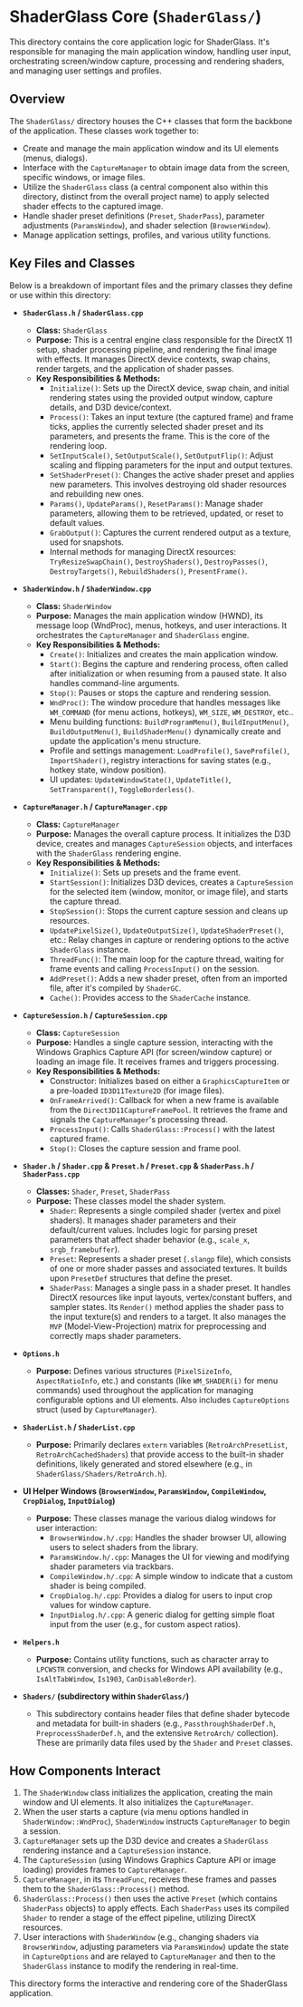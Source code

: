 # ShaderGlass Core (`ShaderGlass/`)

This directory contains the core application logic for ShaderGlass. It's responsible for managing the main application window, handling user input, orchestrating screen/window capture, processing and rendering shaders, and managing user settings and profiles.

## Overview

The `ShaderGlass/` directory houses the C++ classes that form the backbone of the application. These classes work together to:
- Create and manage the main application window and its UI elements (menus, dialogs).
- Interface with the `CaptureManager` to obtain image data from the screen, specific windows, or image files.
- Utilize the `ShaderGlass` class (a central component also within this directory, distinct from the overall project name) to apply selected shader effects to the captured image.
- Handle shader preset definitions (`Preset`, `ShaderPass`), parameter adjustments (`ParamsWindow`), and shader selection (`BrowserWindow`).
- Manage application settings, profiles, and various utility functions.

## Key Files and Classes

Below is a breakdown of important files and the primary classes they define or use within this directory:

* **`ShaderGlass.h` / `ShaderGlass.cpp`**
    * **Class:** `ShaderGlass`
    * **Purpose:** This is a central engine class responsible for the DirectX 11 setup, shader processing pipeline, and rendering the final image with effects. It manages DirectX device contexts, swap chains, render targets, and the application of shader passes.
    * **Key Responsibilities & Methods:**
        * `Initialize()`: Sets up the DirectX device, swap chain, and initial rendering states using the provided output window, capture details, and D3D device/context.
        * `Process()`: Takes an input texture (the captured frame) and frame ticks, applies the currently selected shader preset and its parameters, and presents the frame. This is the core of the rendering loop.
        * `SetInputScale()`, `SetOutputScale()`, `SetOutputFlip()`: Adjust scaling and flipping parameters for the input and output textures.
        * `SetShaderPreset()`: Changes the active shader preset and applies new parameters. This involves destroying old shader resources and rebuilding new ones.
        * `Params()`, `UpdateParams()`, `ResetParams()`: Manage shader parameters, allowing them to be retrieved, updated, or reset to default values.
        * `GrabOutput()`: Captures the current rendered output as a texture, used for snapshots.
        * Internal methods for managing DirectX resources: `TryResizeSwapChain()`, `DestroyShaders()`, `DestroyPasses()`, `DestroyTargets()`, `RebuildShaders()`, `PresentFrame()`.

* **`ShaderWindow.h` / `ShaderWindow.cpp`**
    * **Class:** `ShaderWindow`
    * **Purpose:** Manages the main application window (HWND), its message loop (WndProc), menus, hotkeys, and user interactions. It orchestrates the `CaptureManager` and `ShaderGlass` engine.
    * **Key Responsibilities & Methods:**
        * `Create()`: Initializes and creates the main application window.
        * `Start()`: Begins the capture and rendering process, often called after initialization or when resuming from a paused state. It also handles command-line arguments.
        * `Stop()`: Pauses or stops the capture and rendering session.
        * `WndProc()`: The window procedure that handles messages like `WM_COMMAND` (for menu actions, hotkeys), `WM_SIZE`, `WM_DESTROY`, etc..
        * Menu building functions: `BuildProgramMenu()`, `BuildInputMenu()`, `BuildOutputMenu()`, `BuildShaderMenu()` dynamically create and update the application's menu structure.
        * Profile and settings management: `LoadProfile()`, `SaveProfile()`, `ImportShader()`, registry interactions for saving states (e.g., hotkey state, window position).
        * UI updates: `UpdateWindowState()`, `UpdateTitle()`, `SetTransparent()`, `ToggleBorderless()`.

* **`CaptureManager.h` / `CaptureManager.cpp`**
    * **Class:** `CaptureManager`
    * **Purpose:** Manages the overall capture process. It initializes the D3D device, creates and manages `CaptureSession` objects, and interfaces with the `ShaderGlass` rendering engine.
    * **Key Responsibilities & Methods:**
        * `Initialize()`: Sets up presets and the frame event.
        * `StartSession()`: Initializes D3D devices, creates a `CaptureSession` for the selected item (window, monitor, or image file), and starts the capture thread.
        * `StopSession()`: Stops the current capture session and cleans up resources.
        * `UpdatePixelSize()`, `UpdateOutputSize()`, `UpdateShaderPreset()`, etc.: Relay changes in capture or rendering options to the active `ShaderGlass` instance.
        * `ThreadFunc()`: The main loop for the capture thread, waiting for frame events and calling `ProcessInput()` on the session.
        * `AddPreset()`: Adds a new shader preset, often from an imported file, after it's compiled by `ShaderGC`.
        * `Cache()`: Provides access to the `ShaderCache` instance.

* **`CaptureSession.h` / `CaptureSession.cpp`**
    * **Class:** `CaptureSession`
    * **Purpose:** Handles a single capture session, interacting with the Windows Graphics Capture API (for screen/window capture) or loading an image file. It receives frames and triggers processing.
    * **Key Responsibilities & Methods:**
        * Constructor: Initializes based on either a `GraphicsCaptureItem` or a pre-loaded `ID3D11Texture2D` (for image files).
        * `OnFrameArrived()`: Callback for when a new frame is available from the `Direct3D11CaptureFramePool`. It retrieves the frame and signals the `CaptureManager`'s processing thread.
        * `ProcessInput()`: Calls `ShaderGlass::Process()` with the latest captured frame.
        * `Stop()`: Closes the capture session and frame pool.

* **`Shader.h` / `Shader.cpp` & `Preset.h` / `Preset.cpp` & `ShaderPass.h` / `ShaderPass.cpp`**
    * **Classes:** `Shader`, `Preset`, `ShaderPass`
    * **Purpose:** These classes model the shader system.
        * `Shader`: Represents a single compiled shader (vertex and pixel shaders). It manages shader parameters and their default/current values. Includes logic for parsing preset parameters that affect shader behavior (e.g., `scale_x`, `srgb_framebuffer`).
        * `Preset`: Represents a shader preset (`.slangp` file), which consists of one or more shader passes and associated textures. It builds upon `PresetDef` structures that define the preset.
        * `ShaderPass`: Manages a single pass in a shader preset. It handles DirectX resources like input layouts, vertex/constant buffers, and sampler states. Its `Render()` method applies the shader pass to the input texture(s) and renders to a target. It also manages the `MVP` (Model-View-Projection) matrix for preprocessing and correctly maps shader parameters.

* **`Options.h`**
    * **Purpose:** Defines various structures (`PixelSizeInfo`, `AspectRatioInfo`, etc.) and constants (like `WM_SHADER(i)` for menu commands) used throughout the application for managing configurable options and UI elements. Also includes `CaptureOptions` struct (used by `CaptureManager`).

* **`ShaderList.h` / `ShaderList.cpp`**
    * **Purpose:** Primarily declares `extern` variables (`RetroArchPresetList`, `RetroArchCachedShaders`) that provide access to the built-in shader definitions, likely generated and stored elsewhere (e.g., in `ShaderGlass/Shaders/RetroArch.h`).

* **UI Helper Windows (`BrowserWindow`, `ParamsWindow`, `CompileWindow`, `CropDialog`, `InputDialog`)**
    * **Purpose:** These classes manage the various dialog windows for user interaction:
        * `BrowserWindow.h/.cpp`: Handles the shader browser UI, allowing users to select shaders from the library.
        * `ParamsWindow.h/.cpp`: Manages the UI for viewing and modifying shader parameters via trackbars.
        * `CompileWindow.h/.cpp`: A simple window to indicate that a custom shader is being compiled.
        * `CropDialog.h/.cpp`: Provides a dialog for users to input crop values for window capture.
        * `InputDialog.h/.cpp`: A generic dialog for getting simple float input from the user (e.g., for custom aspect ratios).

* **`Helpers.h`**
    * **Purpose:** Contains utility functions, such as character array to `LPCWSTR` conversion, and checks for Windows API availability (e.g., `IsAltTabWindow`, `Is1903`, `CanDisableBorder`).

* **`Shaders/` (subdirectory within `ShaderGlass/`)**
    * This subdirectory contains header files that define shader bytecode and metadata for built-in shaders (e.g., `PassthroughShaderDef.h`, `PreprocessShaderDef.h`, and the extensive `RetroArch/` collection). These are primarily data files used by the `Shader` and `Preset` classes.

## How Components Interact

1.  The `ShaderWindow` class initializes the application, creating the main window and UI elements. It also initializes the `CaptureManager`.
2.  When the user starts a capture (via menu options handled in `ShaderWindow::WndProc`), `ShaderWindow` instructs `CaptureManager` to begin a session.
3.  `CaptureManager` sets up the D3D device and creates a `ShaderGlass` rendering instance and a `CaptureSession` instance.
4.  The `CaptureSession` (using Windows Graphics Capture API or image loading) provides frames to `CaptureManager`.
5.  `CaptureManager`, in its `ThreadFunc`, receives these frames and passes them to the `ShaderGlass::Process()` method.
6.  `ShaderGlass::Process()` then uses the active `Preset` (which contains `ShaderPass` objects) to apply effects. Each `ShaderPass` uses its compiled `Shader` to render a stage of the effect pipeline, utilizing DirectX resources.
7.  User interactions with `ShaderWindow` (e.g., changing shaders via `BrowserWindow`, adjusting parameters via `ParamsWindow`) update the state in `CaptureOptions` and are relayed to `CaptureManager` and then to the `ShaderGlass` instance to modify the rendering in real-time.

This directory forms the interactive and rendering core of the ShaderGlass application.
